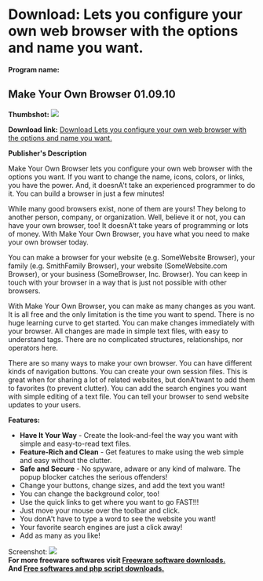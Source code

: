 # Download: Lets you configure your own web browser with the options and name you want.

**Program name:**

## Make Your Own Browser 01.09.10

  
**Thumbshot:** ![](http://www.freewarefiles.com/screenshot/makeyourownbrowser_md.gif)   
  
**Download link:** [Download Lets you configure your own web browser with the options and name you want.](http://freesoftwares.boysofts.com/Make-Your-Own-Browser_program_48683.html)  
  


**Publisher's Description**  
  


Make Your Own Browser lets you configure your own web browser with the options you want. If you want to change the name, icons, colors, or links, you have the power. And, it doesnA't take an experienced programmer to do it. You can build a browser in just a few minutes! 

While many good browsers exist, none of them are yours! They belong to another person, company, or organization. Well, believe it or not, you can have your own browser, too! It doesnA't take years of programming or lots of money. With Make Your Own Browser, you have what you need to make your own browser today.

You can make a browser for your website (e.g. SomeWebsite Browser), your family (e.g. SmithFamily Browser), your website (SomeWebsite.com Browser), or your business (SomeBrowser, Inc. Browser). You can keep in touch with your browser in a way that is just not possible with other browsers.

With Make Your Own Browser, you can make as many changes as you want. It is all free and the only limitation is the time you want to spend. There is no huge learning curve to get started. You can make changes immediately with your browser. All changes are made in simple text files, with easy to understand tags. There are no complicated structures, relationships, nor operators here.

There are so many ways to make your own browser. You can have different kinds of navigation buttons. You can create your own session files. This is great when for sharing a lot of related websites, but donA'twant to add them to favorites (to prevent clutter). You can add the search engines you want with simple editing of a text file. You can tell your browser to send website updates to your users.

**Features:**

  * **Have It Your Way** \- Create the look-and-feel the way you want with simple and easy-to-read text files. 
  * **Feature-Rich and Clean** \- Get features to make using the web simple and easy without the clutter. 
  * **Safe and Secure** \- No spyware, adware or any kind of malware. The popup blocker catches the serious offenders! 
  * Change your buttons, change sizes, and add the text you want! 
  * You can change the background color, too! 
  * Use the quick links to get where you want to go FAST!!! 
  * Just move your mouse over the toolbar and click. 
  * You donA't have to type a word to see the website you want! 
  * Your favorite search engines are just a click away! 
  * Add as many as you like! 

  
  
Screenshot: ![](http://www.freewarefiles.com/screenshot/makeyourownbrowser.gif)   
**For more freeware softwares visit [Freeware software downloads.](http://freesoftwares.boysofts.com/)**   
**And [Free softwares and php script downloads.](http://www.boysofts.com/)**
